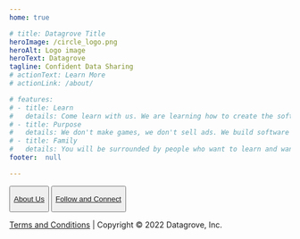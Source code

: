```yaml
---
home: true

# title: Datagrove Title
heroImage: /circle_logo.png
heroAlt: Logo image
heroText: Datagrove
tagline: Confident Data Sharing
# actionText: Learn More
# actionLink: /about/

# features:
# - title: Learn
#   details: Come learn with us. We are learning how to create the software that the world needs right now.
# - title: Purpose
#   details: We don't make games, we don't sell ads. We build software to create the world we want to live in.
# - title: Family
#   details: You will be surrounded by people who want to learn and want to serve, just like you!
footer:  null

---
```


<div class="btn-footer-div">
<button class="home-button">
    <a href="/about/"><p>About Us</p></a>
</button>

<button class="home-button">
    <a href="https://twitter.com/datagrove_us" target="_blank"><p>Follow and Connect</p></a>
</button>
</div>

<div class="footer-text-div" id="home-footer-div">
    <p class="footer-text">
        <a href="/terms/">Terms and Conditions</a>
        | Copyright © 2022 Datagrove, Inc.
    </p>
</div>
